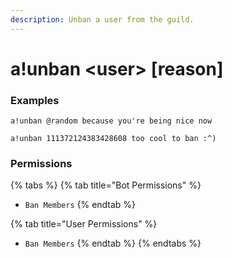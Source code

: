 ```yaml
---
description: Unban a user from the guild.
---
```


# a!unban &lt;user&gt; \[reason\]

### Examples

```text
a!unban @random because you're being nice now
```

```text
a!unban 111372124383428608 too cool to ban :^)
```

### Permissions

{% tabs %}
{% tab title="Bot Permissions" %}
* `Ban Members`
{% endtab %}

{% tab title="User Permissions" %}
* `Ban Members`
{% endtab %}
{% endtabs %}

